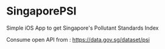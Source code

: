 # SingaporePSI
Simple iOS App to get Singapore's Pollutant Standards Index 

Consume open API from : https://data.gov.sg/dataset/psi 
